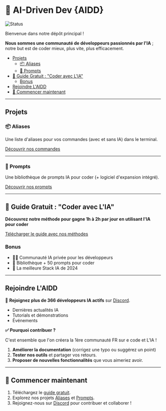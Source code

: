 
# 🌟 AI-Driven Dev {AIDD}

![Status](https://img.shields.io/badge/statut-actif-brightgreen)

Bienvenue dans notre dépôt principal !

**Nous sommes une communauté de développeurs passionnés par l'IA** ; notre but est de coder mieux, plus vite, plus efficacement.

- [Projets](#projets)
  - [📦 Aliases](#-aliases)
  - [💬 Prompts](#-prompts)
- [📘 Guide Gratuit : "Coder avec L'IA"](#-guide-gratuit--coder-avec-lia)
  - [Bonus](#bonus)
- [Rejoindre L'AIDD](#rejoindre-laidd)
- [🚀 Commencer maintenant](#-commencer-maintenant)

---

## Projets

### 📦 Aliases

Une liste d'aliases pour vos commandes (avec et sans IA) dans le terminal.

[Découvrir nos commandes](https://github.com/ai-driven-dev/aliases)

---

### 💬 Prompts

Une bibliothèque de prompts IA pour coder (+ logiciel d'expansion intégré).  

[Découvrir nos prompts](https://github.com/ai-driven-dev/prompts)

---

## 📘 Guide Gratuit : "Coder avec L'IA"

**Découvrez notre méthode pour gagne 1h à 2h par jour en utilisant l'IA pour coder**  

[Télécharger le guide avec nos méthodes](https://learn.alexsoyes.com/guide-ia?utm_source=github&utm_medium=readme&utm_campaign=guide-ia)

### Bonus

- 🧑‍💻 Communauté IA privée pour les développeurs
- 📑 Bibliothèque + 50 prompts pour coder
- 🚀 La meilleure Stack IA de 2024

---

## Rejoindre L'AIDD

🎉 **Rejoignez plus de 366 développeurs IA actifs** sur [Discord](https://bit.ly/alexsoyes-discord).  

- Dernières actualités IA
- Tutorials et démonstrations
- Événements

**✅ Pourquoi contribuer ?**  

C'est ensemble que l'on créera la 1ère communauté FR sur e code et L'IA !

1. **Améliorer la documentation** (corrigez une typo ou suggérez un point)  
2. **Tester nos outils** et partager vos retours.  
3. **Proposer de nouvelles fonctionnalités** que vous aimeriez avoir.

---

## 🚀 Commencer maintenant

1. Téléchargez le [guide gratuit](https://learn.alexsoyes.com/guide-ia?utm_source=github&utm_medium=readme&utm_campaign=guide-ia).
2. Explorez nos projets [Aliases](https://github.com/ai-driven-dev/aliases) et [Prompts](https://github.com/ai-driven-dev/prompts).  
3. Rejoignez-nous sur [Discord](https://bit.ly/alexsoyes-discord) pour contribuer et collaborer !
